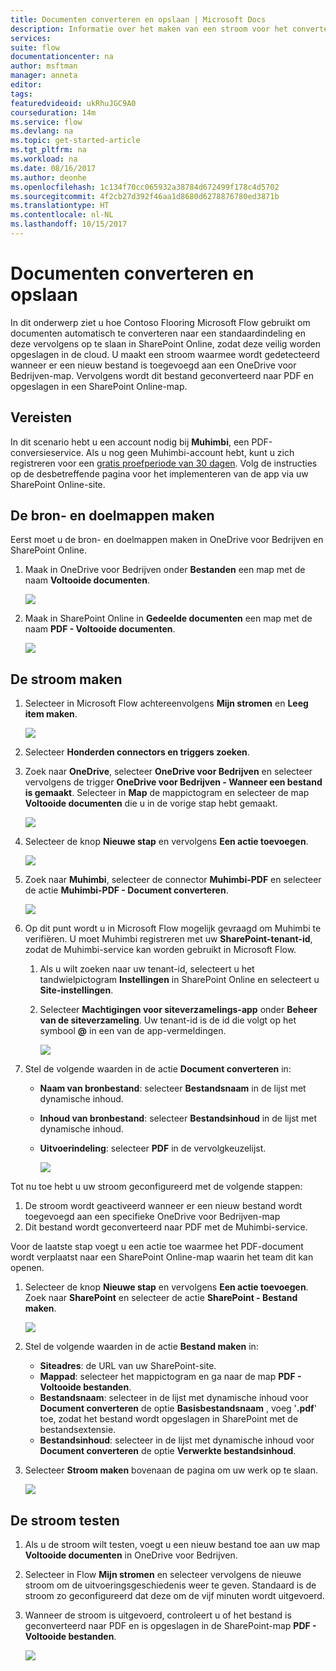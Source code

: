 ```yaml
---
title: Documenten converteren en opslaan | Microsoft Docs
description: Informatie over het maken van een stroom voor het converteren van documenten.
services: 
suite: flow
documentationcenter: na
author: msftman
manager: anneta
editor: 
tags: 
featuredvideoid: ukRhuJGC9A0
courseduration: 14m
ms.service: flow
ms.devlang: na
ms.topic: get-started-article
ms.tgt_pltfrm: na
ms.workload: na
ms.date: 08/16/2017
ms.author: deonhe
ms.openlocfilehash: 1c134f70cc065932a38784d672499f178c4d5702
ms.sourcegitcommit: 4f2cb27d392f46aa1d8680d6278876780ed3871b
ms.translationtype: HT
ms.contentlocale: nl-NL
ms.lasthandoff: 10/15/2017
---
```

# <a name="convert-and-store-documents"></a>Documenten converteren en opslaan
In dit onderwerp ziet u hoe Contoso Flooring Microsoft Flow gebruikt om documenten automatisch te converteren naar een standaardindeling en deze vervolgens op te slaan in SharePoint Online, zodat deze veilig worden opgeslagen in de cloud. U maakt een stroom waarmee wordt gedetecteerd wanneer er een nieuw bestand is toegevoegd aan een OneDrive voor Bedrijven-map. Vervolgens wordt dit bestand geconverteerd naar PDF en opgeslagen in een SharePoint Online-map. 

## <a name="prerequisites"></a>Vereisten
In dit scenario hebt u een account nodig bij **Muhimbi**, een PDF-conversieservice. Als u nog geen Muhimbi-account hebt, kunt u zich registreren voor een [gratis proefperiode van 30 dagen](http://www.muhimbi.com/Products/PDF-Converter-for-SharePoint/Products-PDF-Converter-for-SharePoint-Free-Trial.aspx). Volg de instructies op de desbetreffende pagina voor het implementeren van de app via uw SharePoint Online-site. 

## <a name="create-the-source-and-target-folders"></a>De bron- en doelmappen maken
Eerst moet u de bron- en doelmappen maken in OneDrive voor Bedrijven en SharePoint Online. 

1. Maak in OneDrive voor Bedrijven onder **Bestanden** een map met de naam **Voltooide documenten**. 
   
    ![](./media/learning-create-pdf/onedrive-folder.png)
2. Maak in SharePoint Online in **Gedeelde documenten** een map met de naam **PDF - Voltooide documenten**. 
   
    ![](./media/learning-create-pdf/sharepoint-folder.png)

## <a name="create-the-flow"></a>De stroom maken
1. Selecteer in Microsoft Flow achtereenvolgens **Mijn stromen** en **Leeg item maken**. 
   
    ![](./media/learning-create-pdf/create-blank-flow.png)
2. Selecteer **Honderden connectors en triggers zoeken**.
3. Zoek naar **OneDrive**, selecteer **OneDrive voor Bedrijven** en selecteer vervolgens de trigger **OneDrive voor Bedrijven - Wanneer een bestand is gemaakt**. Selecteer in **Map** de mappictogram en selecteer de map **Voltooide documenten** die u in de vorige stap hebt gemaakt. 
   
    ![](./media/learning-create-pdf/onedrive-trigger.png)
4. Selecteer de knop **Nieuwe stap** en vervolgens **Een actie toevoegen**. 
   
    ![](./media/learning-create-pdf/new-action.png)
5. Zoek naar **Muhimbi**, selecteer de connector **Muhimbi-PDF** en selecteer de actie **Muhimbi-PDF - Document converteren**.
   
    ![](./media/learning-create-pdf/muhimbi-action.png)
6. Op dit punt wordt u in Microsoft Flow mogelijk gevraagd om Muhimbi te verifiëren. U moet Muhimbi registreren met uw **SharePoint-tenant-id**, zodat de Muhimbi-service kan worden gebruikt in Microsoft Flow. 
   
   1. Als u wilt zoeken naar uw tenant-id, selecteert u het tandwielpictogram **Instellingen** in SharePoint Online en selecteert u **Site-instellingen**.
   2. Selecteer **Machtigingen voor siteverzamelings-app** onder **Beheer van de siteverzameling**. Uw tenant-id is de id die volgt op het symbool **@** in een van de app-vermeldingen. 
      
       ![](./media/learning-create-pdf/tenant-id.png)
7. Stel de volgende waarden in de actie **Document converteren** in:
   
   * **Naam van bronbestand**: selecteer **Bestandsnaam** in de lijst met dynamische inhoud.
   * **Inhoud van bronbestand**: selecteer **Bestandsinhoud** in de lijst met dynamische inhoud.
   * **Uitvoerindeling**: selecteer **PDF** in de vervolgkeuzelijst.
     
     ![](./media/learning-create-pdf/muhimbi-configuration.png)

Tot nu toe hebt u uw stroom geconfigureerd met de volgende stappen: 

1. De stroom wordt geactiveerd wanneer er een nieuw bestand wordt toegevoegd aan een specifieke OneDrive voor Bedrijven-map 
2. Dit bestand wordt geconverteerd naar PDF met de Muhimbi-service. 

Voor de laatste stap voegt u een actie toe waarmee het PDF-document wordt verplaatst naar een SharePoint Online-map waarin het team dit kan openen.  

1. Selecteer de knop **Nieuwe stap** en vervolgens **Een actie toevoegen**.  Zoek naar **SharePoint** en selecteer de actie **SharePoint - Bestand maken**. 
   
    ![](./media/learning-create-pdf/sharepoint-create-file.png)
2. Stel de volgende waarden in de actie **Bestand maken** in:
   
   * **Siteadres**: de URL van uw SharePoint-site.  
   * **Mappad**: selecteer het mappictogram en ga naar de map **PDF - Voltooide bestanden**.
   * **Bestandsnaam**: selecteer in de lijst met dynamische inhoud voor **Document converteren** de optie **Basisbestandsnaam** , voeg '**.pdf**' toe, zodat het bestand wordt opgeslagen in SharePoint met de bestandsextensie. 
   * **Bestandsinhoud**: selecteer in de lijst met dynamische inhoud voor **Document converteren** de optie **Verwerkte bestandsinhoud**.
3. Selecteer **Stroom maken** bovenaan de pagina om uw werk op te slaan.
   
    ![](./media/learning-create-pdf/sharepoint-configure-file.png)

## <a name="test-the-flow"></a>De stroom testen
1. Als u de stroom wilt testen, voegt u een nieuw bestand toe aan uw map **Voltooide documenten** in OneDrive voor Bedrijven. 
2. Selecteer in Flow **Mijn stromen** en selecteer vervolgens de nieuwe stroom om de uitvoeringsgeschiedenis weer te geven. Standaard is de stroom zo geconfigureerd dat deze om de vijf minuten wordt uitgevoerd. 
3. Wanneer de stroom is uitgevoerd, controleert u of het bestand is geconverteerd naar PDF en is opgeslagen in de SharePoint-map **PDF - Voltooide bestanden**. 
   
    ![](./media/learning-create-pdf/test-the-flow.png)

